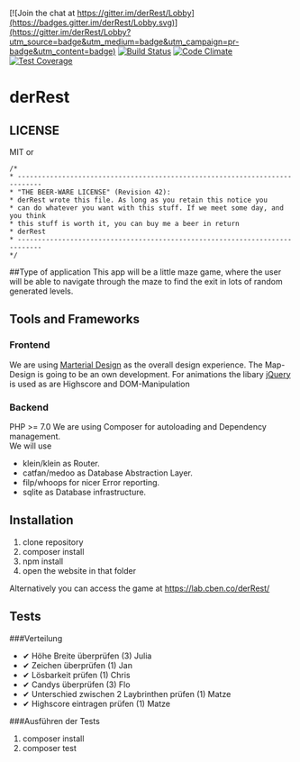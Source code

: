 [![Join the chat at https://gitter.im/derRest/Lobby](https://badges.gitter.im/derRest/Lobby.svg)](https://gitter.im/derRest/Lobby?utm_source=badge&utm_medium=badge&utm_campaign=pr-badge&utm_content=badge)
[![Build Status](https://travis-ci.org/derRest/derRest.svg?branch=master)](https://travis-ci.org/derRest/derRest)
[![Code Climate](https://codeclimate.com/github/derRest/derRest/badges/gpa.svg)](https://codeclimate.com/github/derRest/derRest)
[![Test Coverage](https://codeclimate.com/github/derRest/derRest/badges/coverage.svg)](https://codeclimate.com/github/derRest/derRest/coverage)
# derRest
## LICENSE
MIT or
````
/*
* ----------------------------------------------------------------------------
* "THE BEER-WARE LICENSE" (Revision 42):
* derRest wrote this file. As long as you retain this notice you
* can do whatever you want with this stuff. If we meet some day, and you think
* this stuff is worth it, you can buy me a beer in return
* derRest
* ----------------------------------------------------------------------------
*/
````
##Type of application
This app will be a little maze game, where the user will be able to navigate through the maze to find the exit in lots of random generated levels.


## Tools and Frameworks

### Frontend

We are using <a href="http://materializecss.com"/>Marterial Design</a> as the overall design experience.
The Map-Design is going to be an own development.
For animations  the libary <a href="http://jquery.com/">jQuery</a> is used as are
Highscore and DOM-Manipulation

### Backend

PHP >= 7.0
We are using Composer for autoloading and Dependency management.  
We will use 
 - klein/klein as Router.  
 - catfan/medoo as Database Abstraction Layer.  
 - filp/whoops for nicer Error reporting.
 - sqlite as Database infrastructure.  

## Installation

1. clone repository
2. composer install
3. npm install
3. open the website in that folder

Alternatively you can access the game at https://lab.cben.co/derRest/


## Tests
###Verteilung

 - ✔ Höhe Breite überprüfen (3) Julia
 - ✔ Zeichen überprüfen (1) Jan
 - ✔ Lösbarkeit prüfen (1) Chris
 - ✔ Candys überprüfen (3) Flo
 - ✔ Unterschied zwischen 2 Laybrinthen prüfen (1) Matze
 - ✔ Highscore eintragen prüfen (1) Matze
 
###Ausführen der Tests
 1. composer install
 2. composer test
